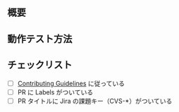 ## 概要


## 動作テスト方法


## チェックリスト

- [ ] [Contributing Guidelines](CONTRIBUTING.md) に従っている
- [ ] PR に Labels がついている
- [ ] PR タイトルに Jira の課題キー（CVS-*）がついている
